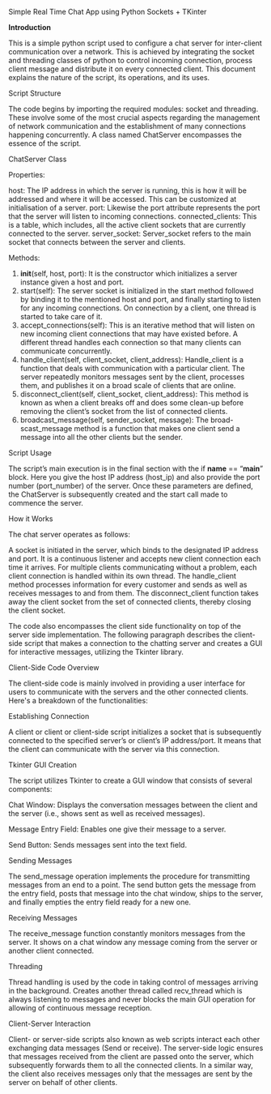 Simple Real Time Chat App using Python Sockets + TKinter

**Introduction**

This is a simple python script used to configure a chat server for inter-client communication over a network. This is achieved by integrating the socket and threading classes of python to control incoming connection, process client message and distribute it on every connected client. This document explains the nature of the script, its operations, and its uses.

Script Structure

The code begins by importing the required modules: socket and threading. These involve some of the most crucial aspects regarding the management of network communication and the establishment of many connections happening concurrently. A class named ChatServer encompasses the essence of the script.

ChatServer Class

Properties:

host: The IP address in which the server is running, this is how it will be addressed and where it will be accessed. This can be customized at initialisation of a server.
port: Likewise the port attribute represents the port that the server will listen to incoming connections.
connected_clients: This is a table, which includes, all the active client sockets that are currently connected to the server.
server_socket: Server_socket refers to the main socket that connects between the server and clients.

Methods:

1. __init__(self, host, port): It is the constructor which initializes a server instance given a host and port.
2. start(self): The server socket is initialized in the start method followed by binding it to the mentioned host and port, and finally starting to listen for any incoming connections. On connection by a client, one thread is started to take care of it.
3. accept_connections(self): This is an iterative method that will listen on new incoming client connections that may have existed before. A different thread handles each connection so that many clients can communicate concurrently.
4. handle_client(self, client_socket, client_address): Handle_client is a function that deals with communication with a particular client. The server repeatedly monitors messages sent by the client, processes them, and publishes it on a broad scale of clients that are online.
5. disconnect_client(self, client_socket, client_address): This method is known as when a client breaks off and does some clean-up before removing the client’s socket from the list of connected clients.
6. broadcast_message(self, sender_socket, message): The broad-scast_message method is a function that makes one client send a message into all the other clients but the sender.

Script Usage

The script’s main execution is in the final section with the if __name__ == “__main__” block. Here you give the host IP address (host_ip) and also provide the port number (port_number) of the server. Once these parameters are defined, the ChatServer is subsequently created and the start call made to commence the server.

How it Works

The chat server operates as follows:

A socket is initiated in the server, which binds to the designated IP address and port.
It is a continuous listener and accepts new client connection each time it arrives. For multiple clients communicating without a problem, each client connection is handled within its own thread.
The handle_client method processes information for every customer and sends as well as receives messages to and from them.
The disconnect_client function takes away the client socket from the set of connected clients, thereby closing the client socket.

The code also encompasses the client side functionality on top of the server side implementation. The following paragraph describes the client-side script that makes a connection to the chatting server and creates a GUI for interactive messages, utilizing the Tkinter library.

Client-Side Code Overview

The client-side code is mainly involved in providing a user interface for users to communicate with the servers and the other connected clients. Here's a breakdown of the functionalities:

Establishing Connection

A client or client or client-side script initializes a socket that is subsequently connected to the specified server’s or client’s IP address/port. It means that the client can communicate with the server via this connection.

Tkinter GUI Creation

The script utilizes Tkinter to create a GUI window that consists of several components:

Chat Window: Displays the conversation messages between the client and the server (i.e., shows sent as well as received messages).

Message Entry Field: Enables one give their message to a server.

Send Button: Sends messages sent into the text field.

Sending Messages

The send_message operation implements the procedure for transmitting messages from an end to a point. The send button gets the message from the entry field, posts that message into the chat window, ships to the server, and finally empties the entry field ready for a new one.

Receiving Messages

The receive_message function constantly monitors messages from the server. It shows on a chat window any message coming from the server or another client connected.

Threading

Thread handling is used by the code in taking control of messages arriving in the background. Creates another thread called recv_thread which is always listening to messages and never blocks the main GUI operation for allowing of continuous message reception.

Client-Server Interaction

Client- or server-side scripts also known as web scripts interact each other exchanging data messages (Send or receive). The server-side logic ensures that messages received from the client are passed onto the server, which subsequently forwards them to all the connected clients. In a similar way, the client also receives messages only that the messages are sent by the server on behalf of other clients.




